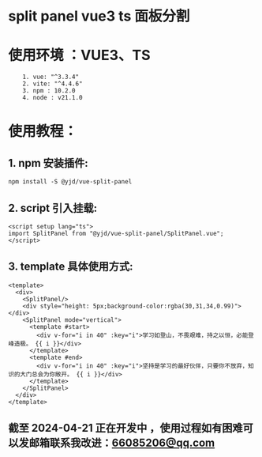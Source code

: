 # split panel vue3 ts 面板分割

# 使用环境 ：VUE3、TS

```
    1. vue: "^3.3.4"
    2. vite: "^4.4.6"
    3. npm : 10.2.0
    4. node : v21.1.0
```

# 使用教程：

## 1. npm 安装插件:

```
npm install -S @yjd/vue-split-panel
```

## 2. script 引入挂载:

```
<script setup lang="ts">
import SplitPanel from "@yjd/vue-split-panel/SplitPanel.vue";
</script>
```

## 3. template 具体使用方式:

```
<template>
  <div>
    <SplitPanel/>
    <div style="height: 5px;background-color:rgba(30,31,34,0.99)"></div>
    <SplitPanel mode="vertical">
      <template #start>
        <div v-for="i in 40" :key="i">学习如登山，不畏艰难，持之以恒，必能登峰造极。 {{ i }}</div>
      </template>
      <template #end>
        <div v-for="i in 40" :key="i">坚持是学习的最好伙伴，只要你不放弃，知识的大门总会为你敞开。 {{ i }}</div>
      </template>
    </SplitPanel>
  </div>
</template>

```

## 截至 2024-04-21 正在开发中 ，使用过程如有困难可以发邮箱联系我改进：66085206@qq.com